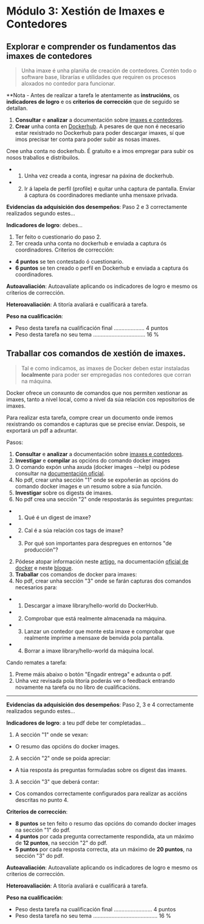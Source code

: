 # Módulo 3: Xestión de Imaxes e Contedores

## Explorar e comprender os fundamentos das imaxes de contedores

> Unha imaxe é unha planiña de creación de contedores. Contén todo o software base, librarías e utilidades que requiren os procesos aloxados no contedor para funcionar.

\**Nota - Antes de realizar a tarefa le atentamente as **instrucións**, os **indicadores de logro** e os **criterios de corrección** que de seguido se detallan.

1. **Consultar** e **analizar** a documentación sobre  [imaxes e contedores](https://prefapp.github.io/formacion/cursos/docker/#/./03_xestion_de_imaxes_e_contedores/01_obxectivos).
2. **Crear** unha conta en [Dockerhub](https://hub.docker.com/). A pesares de que non é necesario estar rexistrado no Dockerhub para poder descargar imaxes, sí que imos precisar ter conta para poder subir as nosas imaxes.

Cree unha conta no dockerhub. É gratuito e a imos empregar para subir os nosos traballos e distribuilos.

- 1. Unha vez creada a conta, ingresar na páxina de dockerhub.
- 2. Ir á lapela de perfil (profile) e quitar unha captura de pantalla.
Enviar á captura ós coordinadores mediante unha mensaxe privada.

**Evidencias da adquisición dos desempeños**: Paso 2 e 3 correctamente realizados segundo estes...

**Indicadores de logro**: debes...

1. Ter feito o cuestionario do paso 2. 
2. Ter creada unha conta no dockerhub e enviada a captura ós coordinadores. 
Criterios de corrección:

- **4 puntos** se ten contestado ó cuestionario. 
- **6 puntos** se ten creado o perfil en Dockerhub e enviada a captura ós coordinadores.

**Autoavaliación**: Autoavalíate aplicando os indicadores de logro e mesmo os criterios de corrección.

**Heteroavaliación**: A titoría avaliará e cualificará a tarefa.

**Peso na cualificación**:

- Peso desta tarefa na cualificación final  .................... 4 puntos
- Peso desta tarefa no seu tema .................................. 16 %

## Traballar cos comandos de xestión de imaxes.

> Tal e como indicamos, as imaxes de Docker deben estar instaladas **localmente** para poder ser empregadas nos contedores que corran na máquina.

Docker ofrece un conxunto de comandos que nos permiten xestionar as imaxes, tanto a nivel local, como a nivel da súa relación cos repositorios de imaxes.

Para realizar esta tarefa, compre crear un documento onde iremos rexistrando os comandos e capturas que se precise enviar. Despois, se exportará un pdf a adxuntar.

Pasos:

1. **Consultar** e **analizar** a documentación sobre [imaxes e contedores](https://prefapp.github.io/formacion/cursos/docker/#/./03_xestion_de_imaxes_e_contedores/01_obxectivos).
2. **Investigar** e **compilar** as opcións do comando docker images
 1. O comando expón unha axuda (docker images --help) ou pódese consultar na [documentación oficial](https://docs.docker.com/engine/reference/commandline/images/).
 2. No pdf, crear unha sección "1" onde se expoñerán as opcións do comando docker images e un resumo sobre a súa función.
3. **Investigar** sobre os digests de imaxes.
 1. No pdf crea una sección "2" onde respostarás ás seguintes preguntas:
 - 1. Qué é un digest de imaxe?
 - 2. Cal é a súa relación cos tags de imaxe?
 - 3. Por qué son importantes para despregues en entornos "de producción"?
 2. Pódese atopar información neste [artigo](https://engineering.remind.com/docker-image-digests/), na documentación [oficial de docker](https://docs.docker.com/engine/reference/commandline/images/#list-the-full-length-image-ids) e neste [blogue](https://windsock.io/explaining-docker-image-ids/).
4. **Traballar** cos comandos de docker para imaxes:
 1. No pdf, crear unha sección "3" onde se farán capturas dos comandos necesarios para:
 - 1. Descargar a imaxe library/hello-world do DockerHub.
 - 2. Comprobar que está realmente almacenada na máquina.
 - 3. Lanzar un contedor que monte esta imaxe e comprobar que realmente imprime a mensaxe de benvida pola pantalla.
 - 4. Borrar a imaxe library/hello-world da máquina local.

Cando remates a tarefa:

1. Preme máis abaixo o botón "Engadir entrega" e adxunta o pdf.
2. Unha vez revisada pola titoría poderás ver o feedback entrando novamente na tarefa ou no libro de cualificacións.

---

**Evidencias da adquisición dos desempeños**: Paso 2, 3 e 4 correctamente realizados segundo estes...

**Indicadores de logro**: a teu pdf debe ter completadas...

1. A sección "1" onde se vexan:
 - O resumo das opcións do docker images.
2. A sección "2" onde se poida apreciar:
 - A túa resposta ás preguntas formuladas sobre os digest das imaxes.
3. A sección "3" que deberá contar:
 - Cos comandos correctamente configurados para realizar as accións descritas no punto 4.

**Criterios de corrección**:

- **8 puntos** se ten feito o resumo das opcións do comando docker images na sección "1" do pdf.
- **4 puntos** por cada pregunta correctamente respondida, ata un máximo de **12 puntos**, na sección "2" do pdf.
- **5 puntos** por cada resposta correcta, ata un máximo de **20 puntos**, na sección "3" do pdf.

**Autoavaliación**: Autoavalíate aplicando os indicadores de logro e mesmo os criterios de corrección.

**Heteroavaliación**: A titoría avaliará e cualificará a tarefa.

**Peso na cualificación**:

- Peso desta tarefa na cualificación final  ......................... 4 puntos
- Peso desta tarefa no seu tema .......................................... 16 %
